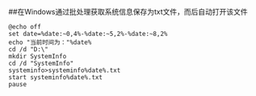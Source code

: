 ##在Windows通过批处理获取系统信息保存为txt文件，而后自动打开该文件
```batch
@echo off
set date=%date:~0,4%-%date:~5,2%-%date:~8,2%
echo "当前时间为："%date%
cd /d "D:\"
mkdir SystemInfo
cd /d "SystemInfo"
systeminfo>systeminfo%date%.txt
start systeminfo%date%.txt
pause
```